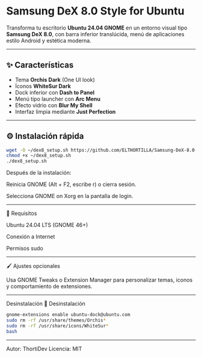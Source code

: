 # Samsung DeX 8.0 Style for Ubuntu

Transforma tu escritorio **Ubuntu 24.04 GNOME** en un entorno visual tipo **Samsung DeX 8.0**, con barra inferior translúcida, menú de aplicaciones estilo Android y estética moderna.

---

## ✨ Características
- Tema **Orchis Dark** (One UI look)  
- Íconos **WhiteSur Dark**  
- Dock inferior con **Dash to Panel**  
- Menú tipo launcher con **Arc Menu**  
- Efecto vidrio con **Blur My Shell**  
- Interfaz limpia mediante **Just Perfection**

---

## ⚙️ Instalación rápida


```bash
wget -O ~/dex8_setup.sh https://github.com/ELTHORTILLA/Samsung-DeX-8.0-Style-for-Ubuntu.git
chmod +x ~/dex8_setup.sh
./dex8_setup.sh

```

Después de la instalación:

Reinicia GNOME (Alt + F2, escribe r) o cierra sesión.

Selecciona GNOME on Xorg en la pantalla de login.

---

🧩 Requisitos

Ubuntu 24.04 LTS (GNOME 46+)

Conexión a Internet

Permisos sudo


---

🖌️ Ajustes opcionales

Usa GNOME Tweaks o Extension Manager para personalizar temas, iconos y comportamiento de extensiones.

---

Desinstalación
🧹 Desinstalación

```bash
gnome-extensions enable ubuntu-dock@ubuntu.com
sudo rm -rf /usr/share/themes/Orchis*
sudo rm -rf /usr/share/icons/WhiteSur*
bash
```

---
Autor: ThortiDev
Licencia: MIT

